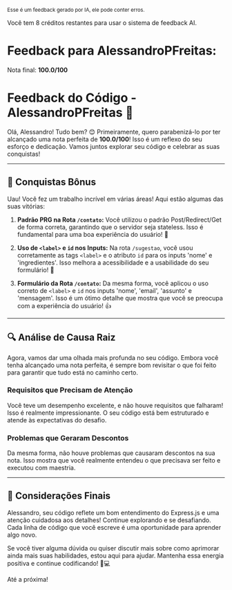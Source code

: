 <sup>Esse é um feedback gerado por IA, ele pode conter erros.</sup>

Você tem 8 créditos restantes para usar o sistema de feedback AI.

# Feedback para AlessandroPFreitas:

Nota final: **100.0/100**

# Feedback do Código - AlessandroPFreitas 🚀

Olá, Alessandro! Tudo bem? 😊 Primeiramente, quero parabenizá-lo por ter alcançado uma nota perfeita de **100.0/100**! Isso é um reflexo do seu esforço e dedicação. Vamos juntos explorar seu código e celebrar as suas conquistas!

---

## 🎉 Conquistas Bônus

Uau! Você fez um trabalho incrível em várias áreas! Aqui estão algumas das suas vitórias:

1. **Padrão PRG na Rota `/contato`:** Você utilizou o padrão Post/Redirect/Get de forma correta, garantindo que o servidor seja stateless. Isso é fundamental para uma boa experiência do usuário! 👏
   
2. **Uso de `<label>` e `id` nos Inputs:** Na rota `/sugestao`, você usou corretamente as tags `<label>` e o atributo `id` para os inputs 'nome' e 'ingredientes'. Isso melhora a acessibilidade e a usabilidade do seu formulário! 🌟

3. **Formulário da Rota `/contato`:** Da mesma forma, você aplicou o uso correto de `<label>` e `id` nos inputs 'nome', 'email', 'assunto' e 'mensagem'. Isso é um ótimo detalhe que mostra que você se preocupa com a experiência do usuário! 👍

---

## 🔍 Análise de Causa Raiz

Agora, vamos dar uma olhada mais profunda no seu código. Embora você tenha alcançado uma nota perfeita, é sempre bom revisitar o que foi feito para garantir que tudo está no caminho certo.

### Requisitos que Precisam de Atenção

Você teve um desempenho excelente, e não houve requisitos que falharam! Isso é realmente impressionante. O seu código está bem estruturado e atende às expectativas do desafio. 

### Problemas que Geraram Descontos

Da mesma forma, não houve problemas que causaram descontos na sua nota. Isso mostra que você realmente entendeu o que precisava ser feito e executou com maestria. 

---

## 🌈 Considerações Finais

Alessandro, seu código reflete um bom entendimento do Express.js e uma atenção cuidadosa aos detalhes! Continue explorando e se desafiando. Cada linha de código que você escreve é uma oportunidade para aprender algo novo. 

Se você tiver alguma dúvida ou quiser discutir mais sobre como aprimorar ainda mais suas habilidades, estou aqui para ajudar. Mantenha essa energia positiva e continue codificando! 🚀💻

Até a próxima!